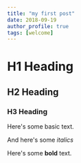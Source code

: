 ```yaml
---
title: "my first post"
date: 2018-09-19
author_profile: true
tags: [welcome]
---
```


# H1 Heading

## H2 Heading

### H3 Heading

Here's some basic text.

And here's some *italics*

Here's some **bold** text.
